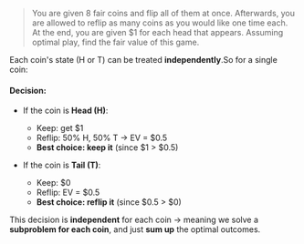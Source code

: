 

> You are given 8 fair coins and flip all of them at once. Afterwards, you are allowed to reflip as many coins as you would like one time each. At the end, you are given $1 for each head that appears. Assuming optimal play, find the fair value of this game.  

Each coin's state (H or T) can be treated **independently**.So for a single coin:  
#### Decision:  
- If the coin is **Head (H)**:    
    - Keep: get $1        
    - Reflip: 50% H, 50% T → EV = $0.5        
    - **Best choice: keep it** (since $1 > $0.5)  
        
- If the coin is **Tail (T)**:    
    - Keep: $0        
    - Reflip: EV = $0.5        
    - **Best choice: reflip it** (since $0.5 > $0)      

This decision is **independent** for each coin → meaning we solve a **subproblem for each coin**, and just **sum up** the optimal outcomes.  

